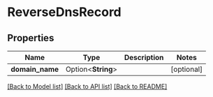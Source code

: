 # ReverseDnsRecord

## Properties

Name | Type | Description | Notes
------------ | ------------- | ------------- | -------------
**domain_name** | Option<**String**> |  | [optional]

[[Back to Model list]](../README.md#documentation-for-models) [[Back to API list]](../README.md#documentation-for-api-endpoints) [[Back to README]](../README.md)


